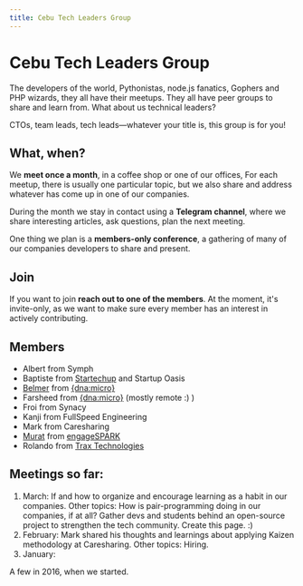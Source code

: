 ```yaml
---
title: Cebu Tech Leaders Group
---
```


# Cebu Tech Leaders Group

The developers of the world, Pythonistas, node.js fanatics,
Gophers and PHP wizards, they all have their meetups.
They all have peer groups to share and learn from.
What about us technical leaders?

CTOs, team leads, tech leads—whatever your title is, 
this group is for you!

## What, when?

We **meet once a month**, in a coffee shop or one of our offices,
For each meetup, there is usually one particular topic, 
but we also share and address whatever has come up in one of our companies.

During the month we stay in contact using a **Telegram channel**,
where we share interesting articles, ask questions, plan the next meeting.

One thing we plan is a **members-only conference**, 
a gathering of many of our companies developers
to share and present.

## Join

If you want to join **reach out to one of the members**.
At the moment, it's invite-only, as we want to make sure
every member has an interest in actively contributing.


## Members

* Albert from Symph
* Baptiste from [Startechup](http://www.startechup.com/) and Startup Oasis
* [Belmer](https://www.linkedin.com/in/mrb2008/) from [{dna:micro}](http://www.dnamicro.com/)
* Farsheed from [{dna:micro}](http://www.dnamicro.com/) (mostly remote :) )
* Froi from Synacy
* Kanji from FullSpeed Engineering
* Mark from Caresharing
* [Murat](http://www.linkedin.com/in/murat-knecht) from [engageSPARK](https://www.engagespark.com/)
* Rolando from [Trax Technologies](https://www.traxtech.com/)


## Meetings so far:

1. March: If and how to organize and encourage learning as a habit in our companies. 
Other topics: How is pair-programming doing in our companies, if at all?
Gather devs and students behind an open-source project to strengthen the tech community.
Create this page. :)
1. February: Mark shared his thoughts and learnings about applying Kaizen methodology at Caresharing. Other topics: Hiring.
1. January: 

A few in 2016, when we started.
